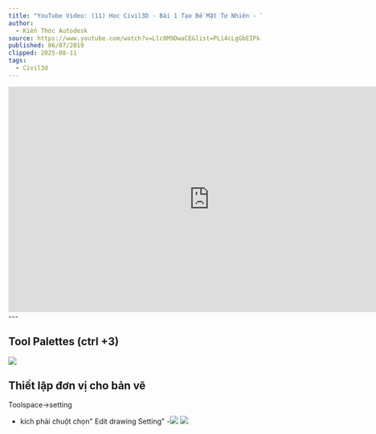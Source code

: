 ```yaml
---
title: "YouTube Video: (11) Học Civil3D - Bài 1 Tạo Bề Mặt Tự Nhiên - Trắc Dọc Tự nhiên - YouTube"
author:
  - Kiến Thức Autodesk
source: https://www.youtube.com/watch?v=Llc8M9DwaCE&list=PLi4cLgGbEIPk-cK_LE97utaMYkOsOEpxB
published: 06/07/2019
clipped: 2025-08-11
tags:
  - Civil3d
---
```


<iframe width="800" height="450" src="https://www.youtube.com/embed/Llc8M9DwaCE" frameborder="0" allow="accelerometer; autoplay; clipboard-write; encrypted-media; gyroscope; picture-in-picture" allowfullscreen></iframe>
---

## Tool Palettes (ctrl +3)
![](https://res.cloudinary.com/dcqf82eor/image/upload/f_auto/v1754878331/civil%203D/flyf36bf2z13hhpd5d5k.png)

## Thiết lập đơn vị cho bản vẽ
Toolspace->setting

- kích phải chuột chọn" Edit drawing Setting"
-![](https://res.cloudinary.com/dcqf82eor/image/upload/f_auto/v1754879024/civil%203D/exg6hneqlmqm6sr95myf.png)
![](https://res.cloudinary.com/dcqf82eor/image/upload/f_auto/v1754879042/civil%203D/ptkmudsohcul1jzhdwph.png)

